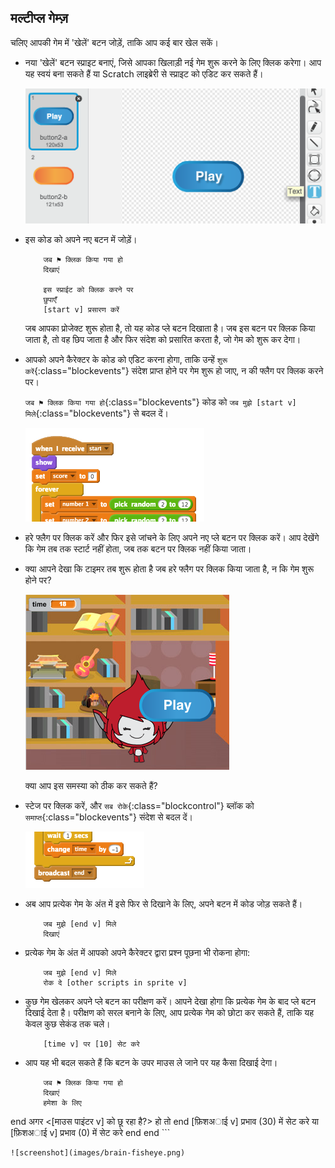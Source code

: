 ## मल्टीप्ल गेम्ज़

चलिए आपकी गेम में 'खेलें' बटन जोड़ें, ताकि आप कई बार खेल सकें।



+ नया 'खेलें' बटन स्प्राइट बनाएं, जिसे आपका खिलाड़ी नई गेम शुरू करने के लिए क्लिक करेगा। आप यह स्वयं बना सकते हैं या Scratch लाइब्रेरी से स्प्राइट को एडिट कर सकते हैं।

	![screenshot](images/brain-play.png)

+ इस कोड को अपने नए बटन में जोड़ें।

	```blocks
		जब ⚑ क्लिक किया गया हो
		दिखाएं

		इस स्प्राईट को क्लिक करने पर
		छुपाएँ
		[start v] प्रसारण करें
	```

	जब आपका प्रोजेक्ट शुरू होता है, तो यह कोड प्ले बटन दिखाता है। जब इस बटन पर क्लिक किया जाता है, तो वह छिप जाता है और फिर संदेश को प्रसारित करता है, जो गेम को शुरू कर देगा।

+ आपको अपने कैरेक्टर के कोड को एडिट करना होगा, ताकि उन्हें `शुरू करें`{:class="blockevents"} संदेश प्राप्त होने पर गेम शुरू हो जाए, न की फ्लैग पर क्लिक करने पर।

	`जब ⚑ क्लिक किया गया हो`{:class="blockevents"} कोड को `जब मुझे [start v] मिले`{:class="blockevents"} से बदल दें।

	![screenshot](images/brain-start.png)

+ हरे फ्लैग पर क्लिक करें और फिर इसे जांचने के लिए अपने नए प्ले बटन पर क्लिक करें। आप देखेंगे कि गेम तब तक स्टार्ट नहीं होता, जब तक बटन पर क्लिक नहीं किया जाता।

+ क्या आपने देखा कि टाइमर तब शुरू होता है जब हरे फ्लैग पर क्लिक किया जाता है, न कि गेम शुरू होने पर?

	![screenshot](images/brain-timer-bug.png)

	क्या आप इस समस्या को ठीक कर सकते हैं?

+ स्टेज पर क्लिक करें, और `सब रोके`{:class="blockcontrol"} ब्लॉक को `समाप्त`{:class="blockevents"} संदेश से बदल दें।

	![screenshot](images/brain-end.png)

+ अब आप प्रत्येक गेम के अंत में इसे फिर से दिखाने के लिए, अपने बटन में कोड जोड़ सकते हैं।

	```blocks
		जब मुझे [end v] मिले
		दिखाएं
	```

+ प्रत्येक गेम के अंत में आपको अपने कैरेक्टर द्वारा प्रश्न पूछना भी रोकना होगा:

	```blocks
		जब मुझे [end v] मिले
		रोक दे [other scripts in sprite v]
	```

+ कुछ गेम खेलकर अपने प्ले बटन का परीक्षण करें। आपने देखा होगा कि प्रत्येक गेम के बाद प्ले बटन दिखाई देता है। परीक्षण को सरल बनाने के लिए, आप प्रत्येक गेम को छोटा कर सकते हैं, ताकि यह केवल कुछ सेकंड तक चले।

	```blocks
		[time v] पर [10] सेट करे
	```

+ आप यह भी बदल सकते हैं कि बटन के उपर माउस ले जाने पर यह कैसा दिखाई देगा।

	```blocks
		जब ⚑ क्लिक किया गया हो
		दिखाएं
		हमेशा के लिए
end
		अगर <[माउस पाइंटर v] को छू रहा है?> हो तो
end
			[फ़िशअाई v] प्रभाव (30) में सेट करे
		या
			[फ़िशअाई v] प्रभाव (0) में सेट करे
		end
		end
	```

	![screenshot](images/brain-fisheye.png)



